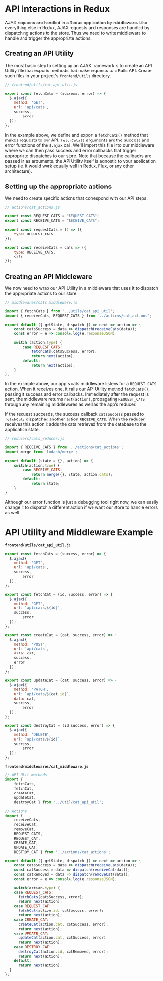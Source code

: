 # API Interactions in Redux

AJAX requests are handled in a Redux application by middleware. Like everything
else in Redux, AJAX requests and responses are handled by dispatching actions to
the store. Thus we need to write middleware to handle and trigger the
appropriate actions.

## Creating an API Utility

The most basic step to setting up an AJAX framework is to create an API Utility
file that exports methods that make requests to a Rails API. Create
such files in your project's `frontend/utils` directory.

```js
// frontend/utils/cat_api_util.js

export const fetchCats = (success, error) => {
  $.ajax({
    method: 'GET',
    url: 'api/cats',
    success,
		error
  });
};
```

In the example above, we define and export a  `fetchCats()` method that makes
requests to our API. `fetchCats()` arguments are the success and error functions
of the `$.ajax` call. We'll import this file into our middleware where we can
then pass success and error callbacks that trigger appropriate dispatches to our
store. Note that because the callbacks are passed in as arguments, the API
Utility itself is agnostic to your application setup (ie. it would work equally
well in Redux, Flux, or any other architecture).

## Setting up the appropriate actions

We need to create specific actions that correspond with our API steps:

```js
// actions/cat_actions.js

export const REQUEST_CATS = "REQUEST_CATS";
export const RECEIVE_CATS = "RECEIVE_CATS";

export const requestCats = () => ({
	type: REQUEST_CATS
});

export const receiveCats = cats => ({
	type: RECEIVE_CATS,
	cats
});
```

## Creating an API Middleware

We now need to wrap our API Utility in a middleware that uses it to dispatch the
appropriate actions to our store.

```js
// middlewares/cats_middleware.js

import { fetchCats } from '../utils/cat_api_util';
import { receiveCats, REQUEST_CATS } from '../actions/cat_actions';

export default ({ getState, dispatch }) => next => action => {
	const catsSuccess = data => dispatch(receiveCats(data));
	const error = e => console.log(e.responseJSON);

	switch (action.type) {
		case REQUEST_CATS:
			fetchCats(catsSuccess, error);
			return next(action);
		default:
			return next(action);
	}
};
```

In the example above, our app's cats middleware listens for a `REQUEST_CATS`
action. When it receives one, it calls our API Utility method `fetchCats()`,
passing it success and error callbacks. Immediately after the request is sent,
the middleware returns `next(action)`, propagating `REQUEST_CATS` through any
remaining middlewares as well as the app's reducer.

If the request succeeds, the success callback `catsSuccess` passed to
`fetchCats` dispatches another action `RECEIVE_CATS`. When the reducer receives
this action it adds the cats retrieved from the database to the application
state.

```js
// reducers/cats_reducer.js

import { RECEIVE_CATS } from '../actions/cat_actions';
import merge from 'lodash/merge';

export default (state = {}, action) => {
	switch(action.type) {
		case RECEIVE_CATS:
			return merge({}, state, action.cats);
		default:
			return state;
	}
}
```

Although our error function is just a debugging tool right now, we can
easily change it to dispatch a different action if we want our store to handle
errors as well.

# API Utility and Middleware Example

**`frontend/utils/cat_api_util.js`**

```js
export const fetchCats = (success, error) => {
  $.ajax({
    method: 'GET',
    url: 'api/cats',
    success,
		error
  });
};

export const fetchCat = (id, success, error) => {
  $.ajax({
    method: 'GET',
    url: `api/cats/${id}`,
    success,
		error
  });
};

export const createCat = (cat, success, error) => {
  $.ajax({
    method: 'POST',
    url: 'api/cats',
    data: cat,
    success,
    error
  });
};

export const updateCat = (cat, success, error) => {
  $.ajax({
    method: 'PATCH',
    url: `api/cats/${cat.id}`,
    data: cat,
    success,
		error
  });
};

export const destroyCat = (id success, error) => {
  $.ajax({
    method: 'DELETE',
    url: `api/cats/${id}`,
    success,
		error
  });
};
```


**`frontend/middlewares/cat_middleware.js`**

```js
// API Util methods
import {
	fetchCats,
	fetchCat,
	createCat,
	updateCat,
	destroyCat } from '../util/cat_api_util';

// Actions
import {
	receiveCats,
	receiveCat,
	removeCat,
	REQUEST_CATS,
	REQUEST_CAT,
	CREATE_CAT,
	UPDATE_CAT,
	DESTROY_CAT } from '../actions/cat_actions';

export default ({ getState, dispatch }) => next => action => {
	const catsSuccess = data => dispatch(receiveCats(data));
	const catSuccess = data => dispatch(receiveCat(dat));
	const catRemoved = data => dispatch(removeCat(data));
	const error = e => console.log(e.responseJSON);

	switch(action.type) {
    case REQUEST_CATS:
      fetchCats(catsSuccess, error);
      return next(action);
    case REQUEST_CAT:
      fetchCat(action.id, catSuccess, error);
      return next(action);
    case CREATE_CAT:
      createCat(action.cat, catSuccess, error);
      return next(action);
    case UPDATE_CAT:
      updateCat(action.cat, catSuccess, error)
      return next(action);
    case DESTROY_CAT:
      destroyCat(action.id, catRemoved, error);
      return next(action);
    default:
      return next(action);
  }
};
```
